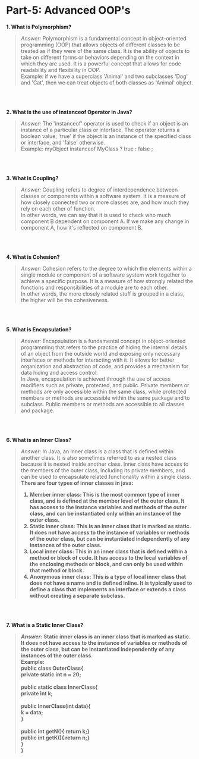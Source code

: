 # Part-5: Advanced OOP's

**1. What is Polymorphism?**
> *Answer:* Polymorphism is a fundamental concept in object-oriented programming (OOP) that allows objects of different classes to be treated as if they were of the same class. It is the ability of objects to take on different forms or behaviors depending on the context in which they are used. It is a powerful concept that allows for code readability and flexibility in OOP. <br>
> Example: if we have a superclass 'Animal' and two subclasses 'Dog' and 'Cat', then we can treat objects of both classes as 'Animal' object. 

<br> <br>

**2. What is the use of instanceof Operator in Java?**
> *Answer:* The 'instanceof' operator is used to check if an object is an instance of a particular class or interface. The operator returns a boolean value; 'true' if the object is an instance of the specified class or interface, and 'false' otherwise. <br>
> Example: myObject instanceof MyClass ? true : false ;

<br> <br>

**3. What is Coupling?**
> *Answer:* Coupling refers to degree of interdependence between classes or components within a software system. It is a measure of how closely connected two or more classes are, and how much they rely on each other of function. <br>
> In other words, we can say that it is used to check who much component B dependent on component A. If we make any change in component A, how it's reflected on component B.

<br> <br>

**4. What is Cohesion?**
> *Answer:* Cohesion refers to the degree to which the elements within a single module or component of a software system work together to achieve a specific purpose. It is a measure of how strongly related the functions and responsibilities of a module are to each other. <br>
> In other words, the more closely related stuff is grouped in a class, the higher will be the cohesiveness.

<br> <br>

**5. What is Encapsulation?**
> *Answer:* Encapsulation is a fundamental concept in object-oriented programming that refers to the practice of hiding the internal details of an object from the outside world and exposing only necessary interfaces or methods for interacting with it. It allows for better organization and abstraction of code, and provides a mechanism for data hiding and access control. <br>
> In Java, encapsulation is achieved through the use of access modifiers such as private, protected, and public. Private members or methods are only accessible within the same class, while protected members or methods are accessible within the same package and to subclass. Public members or methods are accessible to all classes and package. 

<br> <br>

**6. What is an Inner Class?**
> *Answer:* In Java, an inner class is a class that is defined within another class. It is also sometimes referred to as a nested class because it is nested inside another class. Inner class have access to the members of the outer class, including its private members, and can be used to encapsulate related functionality within a single class. <b>
> There are four types of inner classes in java: <br>
> 1. Member inner class: This is the most common type of inner class, and is defined at the member level of the outer class. It has access to the instance variables and methods of the outer class, and can be instantiated only within an instance of the outer class. <br>
> 2. Static inner class: This is an inner class that is marked as static. It does not have access to the instance of variables or methods of the outer class, but can be instantiated independently of any instances of the outer class. <br>
> 3. Local inner class: This in an inner class that is defined within a method or block of code. It has access to the local variables of the enclosing methods or block, and can only be used within that method or block. <br>
> 4. Anonymous inner class: This is a type of local inner class that does not have a name and is defined inline. It is typically used to define a class that implements an interface or extends a class without creating a separate subclass. <br>

<br> <br>

**7. What is a Static Inner Class?**
> *Answer:* Static inner class is an inner class that is marked as static. It does not have access to the instance of variables or methods of the outer class, but can be instantiated independently of any instances of the outer class. <br>
> Example: <br>
> public class OuterClass{ <br>
> private static int n = 20; <br> <br>
> public static class InnerClass{ <br>
> private int k; <br> <br>
> public InnerClass(int data){ <br>
> k = data; <br>
> } <br> <br>
> public int getN(){ return k;} <br>
> public int getK(){ return n;} <br>
> } <br>
>}

<br> <br>
